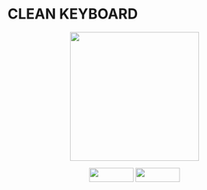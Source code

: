 # CLEAN KEYBOARD


<p align="center">
  <img width="256" height="256" src="https://i.imgur.com/JiBlPaT.png">
</p>


<p align="center">
  <img width="88" height="28" src="https://i.imgur.com/gQZqzLB.png">
  <img width="88" height="28" src="https://i.imgur.com/QLTb1AC.png">
</p>

